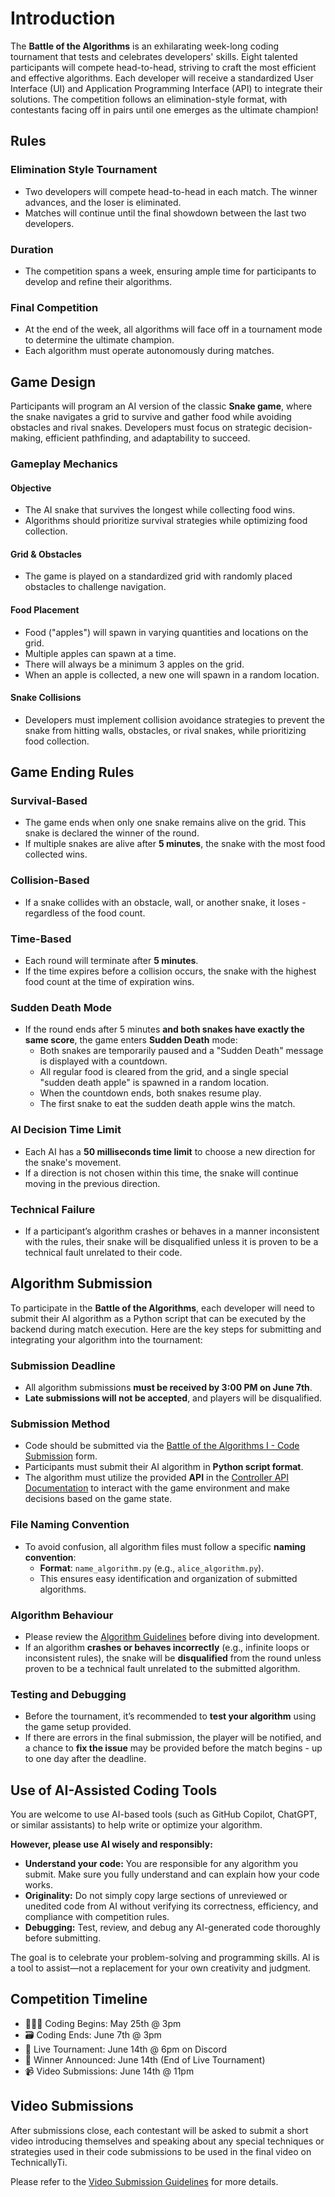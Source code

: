 # Introduction

The **Battle of the Algorithms** is an exhilarating week-long coding tournament that tests and celebrates developers' skills. Eight talented participants will compete head-to-head, striving to craft the most efficient and effective algorithms. Each developer will receive a standardized User Interface (UI) and Application Programming Interface (API) to integrate their solutions. The competition follows an elimination-style format, with contestants facing off in pairs until one emerges as the ultimate champion!

## Rules

### Elimination Style Tournament
- Two developers will compete head-to-head in each match. The winner advances, and the loser is eliminated.
- Matches will continue until the final showdown between the last two developers.

### Duration
- The competition spans a week, ensuring ample time for participants to develop and refine their algorithms.

### Final Competition
- At the end of the week, all algorithms will face off in a tournament mode to determine the ultimate champion.
- Each algorithm must operate autonomously during matches.

## Game Design

Participants will program an AI version of the classic **Snake game**, where the snake navigates a grid to survive and gather food while avoiding obstacles and rival snakes. Developers must focus on strategic decision-making, efficient pathfinding, and adaptability to succeed.

### Gameplay Mechanics

#### Objective
- The AI snake that survives the longest while collecting food wins.
- Algorithms should prioritize survival strategies while optimizing food collection.

#### Grid & Obstacles
- The game is played on a standardized grid with randomly placed obstacles to challenge navigation.

#### Food Placement
- Food ("apples") will spawn in varying quantities and locations on the grid.
- Multiple apples can spawn at a time.
- There will always be a minimum 3 apples on the grid.
- When an apple is collected, a new one will spawn in a random location.

#### Snake Collisions
- Developers must implement collision avoidance strategies to prevent the snake from hitting walls, obstacles, or rival snakes, while prioritizing food collection.

## Game Ending Rules

### Survival-Based
- The game ends when only one snake remains alive on the grid. This snake is declared the winner of the round.
- If multiple snakes are alive after **5 minutes**, the snake with the most food collected wins.

### Collision-Based
- If a snake collides with an obstacle, wall, or another snake, it loses - regardless of the food count.

### Time-Based
- Each round will terminate after **5 minutes**.
- If the time expires before a collision occurs, the snake with the highest food count at the time of expiration wins.

### Sudden Death Mode
- If the round ends after 5 minutes **and both snakes have exactly the same score**, the game enters **Sudden Death** mode:
    - Both snakes are temporarily paused and a "Sudden Death" message is displayed with a countdown.
    - All regular food is cleared from the grid, and a single special "sudden death apple" is spawned in a random location.
    - When the countdown ends, both snakes resume play.
    - The first snake to eat the sudden death apple wins the match.

### AI Decision Time Limit
- Each AI has a **50 milliseconds time limit** to choose a new direction for the snake's movement.
- If a direction is not chosen within this time, the snake will continue moving in the previous direction.

### Technical Failure
- If a participant’s algorithm crashes or behaves in a manner inconsistent with the rules, their snake will be disqualified unless it is proven to be a technical fault unrelated to their code.

## Algorithm Submission

To participate in the **Battle of the Algorithms**, each developer will need to submit their AI algorithm as a Python script that can be executed by the backend during match execution. Here are the key steps for submitting and integrating your algorithm into the tournament:

### Submission Deadline
- All algorithm submissions **must be received by 3:00 PM on June 7th**.
- **Late submissions will not be accepted**, and players will be disqualified.

### Submission Method
- Code should be submitted via the [Battle of the Algorithms I - Code Submission](https://forms.gle/xHtAgJYsiFmvfpkc7) form.
- Participants must submit their AI algorithm in **Python script format**.
- The algorithm must utilize the provided **API** in the [Controller API Documentation](controller_api.md) to interact with the game environment and make decisions based on the game state.

### File Naming Convention
- To avoid confusion, all algorithm files must follow a specific **naming convention**:
  - **Format**: `name_algorithm.py` (e.g., `alice_algorithm.py`).
  - This ensures easy identification and organization of submitted algorithms.

### Algorithm Behaviour
- Please review the [Algorithm Guidelines](algorithm_guidelines.md) before diving into development.
- If an algorithm **crashes or behaves incorrectly** (e.g., infinite loops or inconsistent rules), the snake will be **disqualified** from the round unless proven to be a technical fault unrelated to the submitted algorithm.

### Testing and Debugging
- Before the tournament, it’s recommended to **test your algorithm** using the game setup provided.
- If there are errors in the final submission, the player will be notified, and a chance to **fix the issue** may be provided before the match begins - up to one day after the deadline.

## Use of AI-Assisted Coding Tools
You are welcome to use AI-based tools (such as GitHub Copilot, ChatGPT, or similar assistants) to help write or optimize your algorithm. 

**However, please use AI wisely and responsibly:**
- **Understand your code:** You are responsible for any algorithm you submit. Make sure you fully understand and can explain how your code works.
- **Originality:** Do not simply copy large sections of unreviewed or unedited code from AI without verifying its correctness, efficiency, and compliance with competition rules.
- **Debugging:** Test, review, and debug any AI-generated code thoroughly before submitting.

The goal is to celebrate your problem-solving and programming skills. AI is a tool to assist—not a replacement for your own creativity and judgment.

## Competition Timeline
- 👩🏾‍💻 Coding Begins: May 25th @ 3pm
- 🗃 Coding Ends: June 7th @ 3pm
- 👾 Live Tournament: June 14th @ 6pm on Discord
- 👑 Winner Announced: June 14th (End of Live Tournament)
- 📹 Video Submissions: June  14th @ 11pm

## Video Submissions
After submissions close, each contestant will be asked to submit a short video introducing themselves and speaking about any special techniques or strategies used in their code submissions to be used in the final video on TechnicallyTi. 

Please refer to the [Video Submission Guidelines](video_submission_guidelines.md) for more details.
